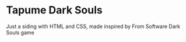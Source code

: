 # Tapume Dark Souls

Just a siding with HTML and CSS, made inspired by From Software Dark Souls game
